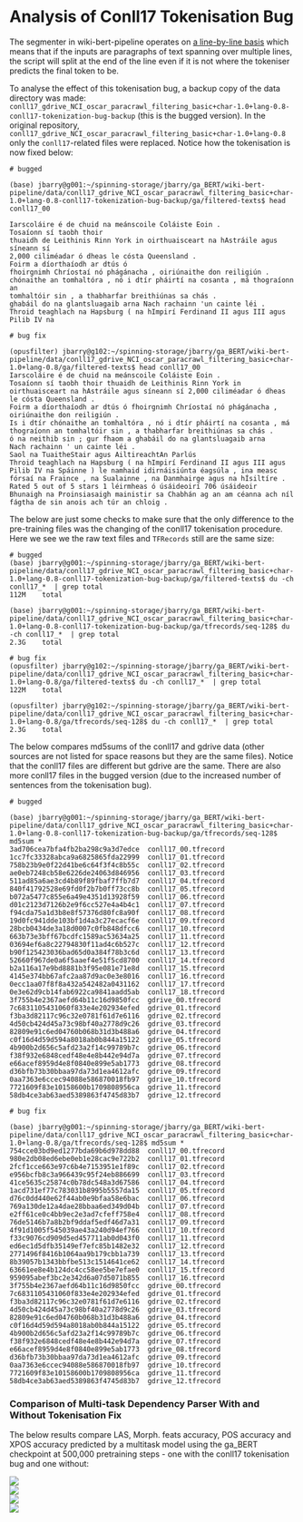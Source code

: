 
# Analysis of Conll17 Tokenisation Bug

The segmenter in wiki-bert-pipeline operates on [a line-by-line basis](https://github.com/jbrry/wiki-bert-pipeline/blob/bfe374cde2f0b4a7d517514b1ab5d4bd2c86e9c6/scripts/udtokenize.py#L62) which means that if the inputs are paragraphs of text spanning over multiple lines, the script will split at the end of the line even if it is not where the tokeniser predicts the final token to be.

To analyse the effect of this tokenisation bug, a backup copy of the data directory was made: `conll17_gdrive_NCI_oscar_paracrawl_filtering_basic+char-1.0+lang-0.8-conll17-tokenization-bug-backup` (this is the bugged version). In the original repository, `conll17_gdrive_NCI_oscar_paracrawl_filtering_basic+char-1.0+lang-0.8` only the `conll17`-related files were replaced.  Notice how the tokenisation is now fixed below:


```
# bugged

(base) jbarry@g001:~/spinning-storage/jbarry/ga_BERT/wiki-bert-pipeline/data/conll17_gdrive_NCI_oscar_paracrawl_filtering_basic+char-1.0+lang-0.8-conll17-tokenization-bug-backup/ga/filtered-texts$ head conll17_00

Iarscoláire é de chuid na meánscoile Coláiste Eoin .
Tosaíonn sí taobh thoir
thuaidh de Leithinis Rinn York in oirthuaisceart na hAstráile agus síneann sí
2,000 ciliméadar ó dheas le cósta Queensland .
Foirm a díorthaíodh ar dtús ó
fhoirgnimh Chríostaí nó phágánacha , oiriúnaithe don reiligiún .
chónaithe an tomhaltóra , nó i dtír pháirtí na cosanta , má thograíonn an
tomhaltóir sin , a thabharfar breithiúnas sa chás .
ghabáil do na glantsluagaib arna Nach rachainn 'un cainte léi .
Throid teaghlach na Hapsburg ( na hImpirí Ferdinand II agus III agus Pilib IV na

# bug fix

(opusfilter) jbarry@g102:~/spinning-storage/jbarry/ga_BERT/wiki-bert-pipeline/data/conll17_gdrive_NCI_oscar_paracrawl_filtering_basic+char-1.0+lang-0.8/ga/filtered-texts$ head conll17_00
Iarscoláire é de chuid na meánscoile Coláiste Eoin .
Tosaíonn sí taobh thoir thuaidh de Leithinis Rinn York in oirthuaisceart na hAstráile agus síneann sí 2,000 ciliméadar ó dheas le cósta Queensland .
Foirm a díorthaíodh ar dtús ó fhoirgnimh Chríostaí nó phágánacha , oiriúnaithe don reiligiún .
Is i dtír chónaithe an tomhaltóra , nó i dtír pháirtí na cosanta , má thograíonn an tomhaltóir sin , a thabharfar breithiúnas sa chás .
ó na neithib sin ; gur fhaom a ghabáil do na glantsluagaib arna
Nach rachainn ' un cainte léi .
Saol na TuaitheStair agus AiltireachtAn Parlús
Throid teaghlach na Hapsburg ( na hImpirí Ferdinand II agus III agus Pilib IV na Spáinne ) le namhaid idirnáisiúnta éagsúla , ina measc fórsaí na Fraince , na Sualainne , na Danmhairge agus na hÍsiltíre .
Rated 5 out of 5 stars 1 léirmheas ó úsáideoirí 706 úsáideoir
Bhunaigh na Proinsiasaigh mainistir sa Chabhán ag an am céanna ach níl fágtha de sin anois ach túr an chloig .
```

The below are just some checks to make sure that the only difference to the pre-training files was the changing of the conll17 tokenisation procedure. Here we see we the raw text files and `TFRecords` still are the same size:

```
# bugged
(base) jbarry@g001:~/spinning-storage/jbarry/ga_BERT/wiki-bert-pipeline/data/conll17_gdrive_NCI_oscar_paracrawl_filtering_basic+char-1.0+lang-0.8-conll17-tokenization-bug-backup/ga/filtered-texts$ du -ch conll17_*  | grep total
112M    total

(base) jbarry@g001:~/spinning-storage/jbarry/ga_BERT/wiki-bert-pipeline/data/conll17_gdrive_NCI_oscar_paracrawl_filtering_basic+char-1.0+lang-0.8-conll17-tokenization-bug-backup/ga/tfrecords/seq-128$ du -ch conll17_*  | grep total
2.3G    total

# bug fix
(opusfilter) jbarry@g102:~/spinning-storage/jbarry/ga_BERT/wiki-bert-pipeline/data/conll17_gdrive_NCI_oscar_paracrawl_filtering_basic+char-1.0+lang-0.8/ga/filtered-texts$ du -ch conll17_*  | grep total
122M    total

(opusfilter) jbarry@g102:~/spinning-storage/jbarry/ga_BERT/wiki-bert-pipeline/data/conll17_gdrive_NCI_oscar_paracrawl_filtering_basic+char-1.0+lang-0.8/ga/tfrecords/seq-128$ du -ch conll17_*  | grep total
2.3G    total
```

The below compares md5sums of the conll17 and gdrive data (other sources are not listed for space reasons but they are the same files). Notice that the conll17 files are different but gdrive are the same. There are also more conll17 files in the bugged version (due to the increased number of sentences from the tokenisation bug).

```
# bugged

(base) jbarry@g001:~/spinning-storage/jbarry/ga_BERT/wiki-bert-pipeline/data/conll17_gdrive_NCI_oscar_paracrawl_filtering_basic+char-1.0+lang-0.8-conll17-tokenization-bug-backup/ga/tfrecords/seq-128$ md5sum *
3ad706cea7bfa4fb2ba298c9a3d7edce  conll17_00.tfrecord
1cc7fc33328abca9a6825865fda22999  conll17_01.tfrecord
758b23b9e0f22d41be6c64f3f4c8b55c  conll17_02.tfrecord
ae0eb7248cb58e6226de24063d846956  conll17_03.tfrecord
511ad85a6ae3cd4b89f89fbaf7ffb7d7  conll17_04.tfrecord
840f41792528e69fd0f2b7b0ff73cc8b  conll17_05.tfrecord
b072a5477c855e6a49e4351d13928f59  conll17_06.tfrecord
d01c2123d7126b2e9f6cc527e4a4b4c1  conll17_07.tfrecord
f94cda75a1d3b8e8f57376d80fc8a90f  conll17_08.tfrecord
19d0fc941dde103bf1d4a3c27ecacf6e  conll17_09.tfrecord
28bcb0434de3a18d0007c0fb848dfcc6  conll17_10.tfrecord
663b73e3bff67bcdfc1589ac53634a25  conll17_11.tfrecord
03694ef6a8c22794830f11ad4c6b527c  conll17_12.tfrecord
b90f125423036bad65d0a384f78b3c6d  conll17_13.tfrecord
52660f967de0a6f5aaef4e51f5cd8700  conll17_14.tfrecord
b2a116a17e9bd8881b3f95e081e71e8d  conll17_15.tfrecord
4145e374bb67afc2aa87d9ac0e3e8016  conll17_16.tfrecord
0ecc1aa07f8f8a432a542482a0431162  conll17_17.tfrecord
0e3e62d9cb14fab6922ca9841aadd5ab  conll17_18.tfrecord
3f755b4e2367aefd64b11c16d9850fcc  gdrive_00.tfrecord
7c6831105431060f833e4e202934efed  gdrive_01.tfrecord
f3ba3d82117c96c32e0781f61d7e6116  gdrive_02.tfrecord
4d50cb424d45a73c98bf40a2778d9c26  gdrive_03.tfrecord
82809e91c6ed04760b068b31d3b488a6  gdrive_04.tfrecord
c0f16d4d59d594a8018ab0b844a15122  gdrive_05.tfrecord
4b900b2d656c5afd23a2f14c99789b7c  gdrive_06.tfrecord
f38f932e6848cedf48e4e8b442e94d7a  gdrive_07.tfrecord
e66acef8959d4e8f0840e899e5ab1773  gdrive_08.tfrecord
d36bfb73b30bbaa97da73d1ea4612afc  gdrive_09.tfrecord
0aa7363e6ccec94088e586870018fb97  gdrive_10.tfrecord
7721609f83e10158600b1709808956ca  gdrive_11.tfrecord
58db4ce3ab63aed5389863f4745d83b7  gdrive_12.tfrecord

# bug fix

(base) jbarry@g001:~/spinning-storage/jbarry/ga_BERT/wiki-bert-pipeline/data/conll17_gdrive_NCI_oscar_paracrawl_filtering_basic+char-1.0+lang-0.8/ga/tfrecords/seq-128$ md5sum *
754cce03bd9ed1277bda69b6d978dd88  conll17_00.tfrecord
980e2db08ed6ebe0eb1e28cac9e722b2  conll17_01.tfrecord
2fcf1cce663e97c6b4e7153951e1f89c  conll17_02.tfrecord
e956bcfb8c3a966439c95f24eb886699  conll17_03.tfrecord
41ce5635c25874c0b78dc548a3d67586  conll17_04.tfrecord
1acd731ef77c783031b8995b5557da15  conll17_05.tfrecord
d76c0dd440e62f44ab0e9bfaa58e6bac  conll17_06.tfrecord
769a130de12a4dae28bbaa6ed349d04b  conll17_07.tfrecord
e2ff61ce0c4bb9ec2e3ad7cfeff758e4  conll17_08.tfrecord
76de5146b7a8b2bf9ddaf5edf46d7a31  conll17_09.tfrecord
4f91d1005f545039ae43a240d94ef766  conll17_10.tfrecord
f33c9076cd909d5ed457711ab0d043f0  conll17_11.tfrecord
ed6ec1d5dfb35149ef7efc85b1482e32  conll17_12.tfrecord
2771496f8416b1064aa9b179cbb1a739  conll17_13.tfrecord
8b39057b1343bbfbe513c1514641ce62  conll17_14.tfrecord
63661ee8e4b124dc4cc58ee5be7efae0  conll17_15.tfrecord
959095abef3bc2e342d6a07d5071b855  conll17_16.tfrecord
3f755b4e2367aefd64b11c16d9850fcc  gdrive_00.tfrecord
7c6831105431060f833e4e202934efed  gdrive_01.tfrecord
f3ba3d82117c96c32e0781f61d7e6116  gdrive_02.tfrecord
4d50cb424d45a73c98bf40a2778d9c26  gdrive_03.tfrecord
82809e91c6ed04760b068b31d3b488a6  gdrive_04.tfrecord
c0f16d4d59d594a8018ab0b844a15122  gdrive_05.tfrecord
4b900b2d656c5afd23a2f14c99789b7c  gdrive_06.tfrecord
f38f932e6848cedf48e4e8b442e94d7a  gdrive_07.tfrecord
e66acef8959d4e8f0840e899e5ab1773  gdrive_08.tfrecord
d36bfb73b30bbaa97da73d1ea4612afc  gdrive_09.tfrecord
0aa7363e6ccec94088e586870018fb97  gdrive_10.tfrecord
7721609f83e10158600b1709808956ca  gdrive_11.tfrecord
58db4ce3ab63aed5389863f4745d83b7  gdrive_12.tfrecord
```


### Comparison of Multi-task Dependency Parser With and Without Tokenisation Fix

The below results compare LAS, Morph. feats accuracy, POS accuracy and XPOS accuracy predicted by a multitask model using the ga_BERT checkpoint at 500,000 pretraining steps - one with the conll17 tokenisation bug and one without:

<img src="/assets/images/ga_BERT_conll17_tokenisation_dependencies_LAS.png" style="display: block; margin: 0 auto" />

<img src="/assets/images/ga_BERT_conll17_tokenisation_feats_accuracy.png" style="display: block; margin: 0 auto" />

<img src="/assets/images/ga_BERT_conll17_tokenisation_upos_accuracy.png" style="display: block; margin: 0 auto" />

<img src="/assets/images/ga_BERT_conll17_tokenisation_xpos_accuracy.png" style="display: block; margin: 0 auto" />


